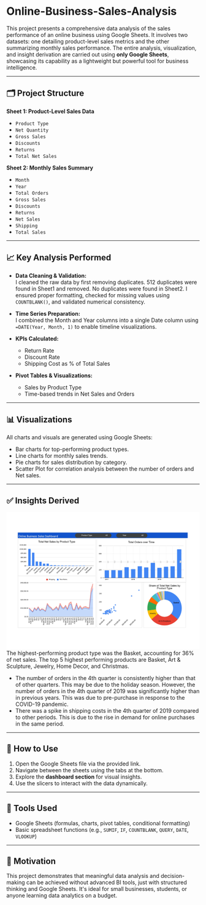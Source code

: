 # Online-Business-Sales-Analysis

This project presents a comprehensive data analysis of the sales performance of an online business using Google Sheets. It involves two datasets: one detailing product-level sales metrics and the other summarizing monthly sales performance. The entire analysis, visualization, and insight derivation are carried out using **only Google Sheets**, showcasing its capability as a lightweight but powerful tool for business intelligence.

---

## 🗂 Project Structure

**Sheet 1: Product-Level Sales Data**
- `Product Type`
- `Net Quantity`
- `Gross Sales`
- `Discounts`
- `Returns`
- `Total Net Sales`

**Sheet 2: Monthly Sales Summary**
- `Month`
- `Year`
- `Total Orders`
- `Gross Sales`
- `Discounts`
- `Returns`
- `Net Sales`
- `Shipping`
- `Total Sales`

---

## 📈 Key Analysis Performed

- **Data Cleaning & Validation:**  
I cleaned the raw data by first removing duplicates. 512 duplicates were found in Sheet1 and removed. No duplicates were found in Sheet2.
I ensured proper formatting, checked for missing values using `COUNTBLANK()`, and validated numerical consistency.

- **Time Series Preparation:**  
I combined the Month and Year columns into a single Date column using `=DATE(Year, Month, 1)` to enable timeline visualizations.

- **KPIs Calculated:**  
  - Return Rate
  - Discount Rate
  - Shipping Cost as % of Total Sales

- **Pivot Tables & Visualizations:**  
  - Sales by Product Type
  - Time-based trends in Net Sales and Orders

---

## 📊 Visualizations

All charts and visuals are generated using Google Sheets:
- Bar charts for top-performing product types.
- Line charts for monthly sales trends.
- Pie charts for sales distribution by category.
- Scatter Plot for correlation analysis between the number of orders and Net sales.

---

## ✅ Insights Derived

![Dashboard](https://github.com/Data-ceasar/Online-Business-Sales-Analysis/blob/main/Online%20Business%20Sales%20Analysis%20Project%20-%20Google%20Sheets_page-0001.jpg)
The highest-performing product type was the Basket, accounting for 36% of net sales. The top 5 highest performing products are Basket, Art & Sculpture, Jewelry, Home Decor, and Christmas.
- The number of orders in the 4th quarter is consistently higher than that of other quarters. This may be due to the holiday season. However, the number of orders in the 4th quarter of 2019 was significantly higher than in previous years. This was due to pre-purchase in response to the COVID-19 pandemic.
- There was a spike in shipping costs in the 4th quarter of 2019 compared to other periods. This is due to the rise in demand for online purchases in the same period.

---

## 📁 How to Use

1. Open the Google Sheets file via the provided link.
2. Navigate between the sheets using the tabs at the bottom.
3. Explore the **dashboard section** for visual insights.
4. Use the slicers to interact with the data dynamically.

---

## 📌 Tools Used

- Google Sheets (formulas, charts, pivot tables, conditional formatting)
- Basic spreadsheet functions (e.g., `SUMIF`, `IF`, `COUNTBLANK`, `QUERY`, `DATE`, `VLOOKUP`)

---

## 🧠 Motivation

This project demonstrates that meaningful data analysis and decision-making can be achieved without advanced BI tools, just with structured thinking and Google Sheets. It's ideal for small businesses, students, or anyone learning data analytics on a budget.

